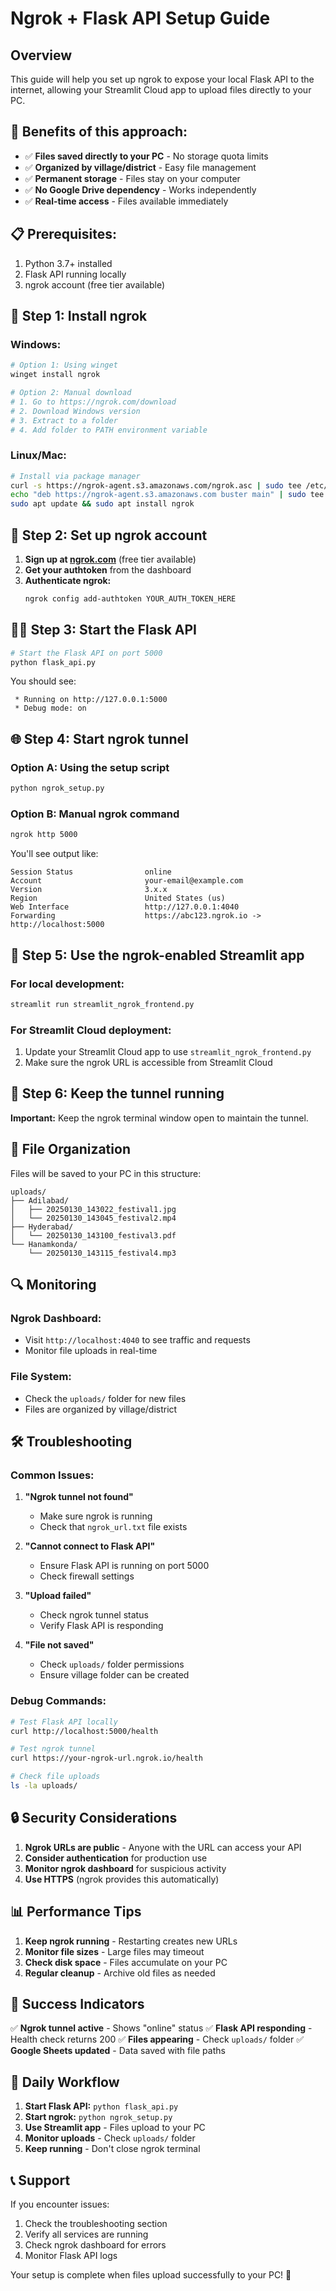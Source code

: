 # Ngrok + Flask API Setup Guide

## Overview
This guide will help you set up ngrok to expose your local Flask API to the internet, allowing your Streamlit Cloud app to upload files directly to your PC.

## 🎯 **Benefits of this approach:**
- ✅ **Files saved directly to your PC** - No storage quota limits
- ✅ **Organized by village/district** - Easy file management
- ✅ **Permanent storage** - Files stay on your computer
- ✅ **No Google Drive dependency** - Works independently
- ✅ **Real-time access** - Files available immediately

## 📋 **Prerequisites:**
1. Python 3.7+ installed
2. Flask API running locally
3. ngrok account (free tier available)

## 🚀 **Step 1: Install ngrok**

### **Windows:**
```bash
# Option 1: Using winget
winget install ngrok

# Option 2: Manual download
# 1. Go to https://ngrok.com/download
# 2. Download Windows version
# 3. Extract to a folder
# 4. Add folder to PATH environment variable
```

### **Linux/Mac:**
```bash
# Install via package manager
curl -s https://ngrok-agent.s3.amazonaws.com/ngrok.asc | sudo tee /etc/apt/trusted.gpg.d/ngrok.asc > /dev/null
echo "deb https://ngrok-agent.s3.amazonaws.com buster main" | sudo tee /etc/apt/sources.list.d/ngrok.list
sudo apt update && sudo apt install ngrok
```

## 🔧 **Step 2: Set up ngrok account**

1. **Sign up at [ngrok.com](https://ngrok.com)** (free tier available)
2. **Get your authtoken** from the dashboard
3. **Authenticate ngrok:**
   ```bash
   ngrok config add-authtoken YOUR_AUTH_TOKEN_HERE
   ```

## 🏃‍♂️ **Step 3: Start the Flask API**

```bash
# Start the Flask API on port 5000
python flask_api.py
```

You should see:
```
 * Running on http://127.0.0.1:5000
 * Debug mode: on
```

## 🌐 **Step 4: Start ngrok tunnel**

### **Option A: Using the setup script**
```bash
python ngrok_setup.py
```

### **Option B: Manual ngrok command**
```bash
ngrok http 5000
```

You'll see output like:
```
Session Status                online
Account                       your-email@example.com
Version                       3.x.x
Region                        United States (us)
Web Interface                 http://127.0.0.1:4040
Forwarding                    https://abc123.ngrok.io -> http://localhost:5000
```

## 📱 **Step 5: Use the ngrok-enabled Streamlit app**

### **For local development:**
```bash
streamlit run streamlit_ngrok_frontend.py
```

### **For Streamlit Cloud deployment:**
1. Update your Streamlit Cloud app to use `streamlit_ngrok_frontend.py`
2. Make sure the ngrok URL is accessible from Streamlit Cloud

## 🔄 **Step 6: Keep the tunnel running**

**Important:** Keep the ngrok terminal window open to maintain the tunnel.

## 📁 **File Organization**

Files will be saved to your PC in this structure:
```
uploads/
├── Adilabad/
│   ├── 20250130_143022_festival1.jpg
│   └── 20250130_143045_festival2.mp4
├── Hyderabad/
│   └── 20250130_143100_festival3.pdf
└── Hanamkonda/
    └── 20250130_143115_festival4.mp3
```

## 🔍 **Monitoring**

### **Ngrok Dashboard:**
- Visit `http://localhost:4040` to see traffic and requests
- Monitor file uploads in real-time

### **File System:**
- Check the `uploads/` folder for new files
- Files are organized by village/district

## 🛠️ **Troubleshooting**

### **Common Issues:**

1. **"Ngrok tunnel not found"**
   - Make sure ngrok is running
   - Check that `ngrok_url.txt` file exists

2. **"Cannot connect to Flask API"**
   - Ensure Flask API is running on port 5000
   - Check firewall settings

3. **"Upload failed"**
   - Check ngrok tunnel status
   - Verify Flask API is responding

4. **"File not saved"**
   - Check `uploads/` folder permissions
   - Ensure village folder can be created

### **Debug Commands:**
```bash
# Test Flask API locally
curl http://localhost:5000/health

# Test ngrok tunnel
curl https://your-ngrok-url.ngrok.io/health

# Check file uploads
ls -la uploads/
```

## 🔒 **Security Considerations**

1. **Ngrok URLs are public** - Anyone with the URL can access your API
2. **Consider authentication** for production use
3. **Monitor ngrok dashboard** for suspicious activity
4. **Use HTTPS** (ngrok provides this automatically)

## 📊 **Performance Tips**

1. **Keep ngrok running** - Restarting creates new URLs
2. **Monitor file sizes** - Large files may timeout
3. **Check disk space** - Files accumulate on your PC
4. **Regular cleanup** - Archive old files as needed

## 🎉 **Success Indicators**

✅ **Ngrok tunnel active** - Shows "online" status
✅ **Flask API responding** - Health check returns 200
✅ **Files appearing** - Check `uploads/` folder
✅ **Google Sheets updated** - Data saved with file paths

## 🔄 **Daily Workflow**

1. **Start Flask API:** `python flask_api.py`
2. **Start ngrok:** `python ngrok_setup.py`
3. **Use Streamlit app** - Files upload to your PC
4. **Monitor uploads** - Check `uploads/` folder
5. **Keep running** - Don't close ngrok terminal

## 📞 **Support**

If you encounter issues:
1. Check the troubleshooting section
2. Verify all services are running
3. Check ngrok dashboard for errors
4. Monitor Flask API logs

Your setup is complete when files upload successfully to your PC! 🚀 